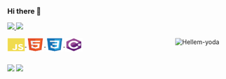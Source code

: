 ### Hi there 👋
<div>
  <a href="https://github.com/hellemmourap">
  <img height="180em" src="https://github-readme-stats.vercel.app/api?username=hellemmourap&show_icons=true&theme=dracula&include_all_commits=true&count_private=true"/>
  <img height="180em" src="https://github-readme-stats.vercel.app/api/top-langs/?username=hellemmourap&layout=compact&langs_count=7&theme=dracula"/>
</div>
<div style="display: inline_block"><br>
  <img align="center" alt="Hellem-Js" height="30" width="40" src="https://raw.githubusercontent.com/devicons/devicon/master/icons/javascript/javascript-plain.svg">
  <img align="center" alt="Hellem-HTML" height="30" width="40" src="https://raw.githubusercontent.com/devicons/devicon/master/icons/html5/html5-original.svg">
  <img align="center" alt="Hellem-CSS" height="30" width="40" src="https://raw.githubusercontent.com/devicons/devicon/master/icons/css3/css3-original.svg">
  <img align="center" alt="Hellem-Csharp" height="30" width="40" src="https://raw.githubusercontent.com/devicons/devicon/master/icons/csharp/csharp-original.svg">
  <img align="right" alt="Hellem-yoda" height="120" width="120" src="http://www.deusdogif.com.br/Img/4/176/824f72cf79e6e76c9ece3e18f565131a.gif">
</div>

   ##
<div> 
  <a href = "mailto:hellem.moura79@gmail.com"><img src="https://img.shields.io/badge/-Gmail-%23333?style=for-the-badge&logo=gmail&logoColor=white" target="_blank"></a>
  <a href="https://www.linkedin.com/in/hellem-moura-171a291a3/" target="_blank"><img src="https://img.shields.io/badge/-LinkedIn-%230077B5?style=for-the-badge&logo=linkedin&logoColor=white" target="_blank"></a> 
</div>
